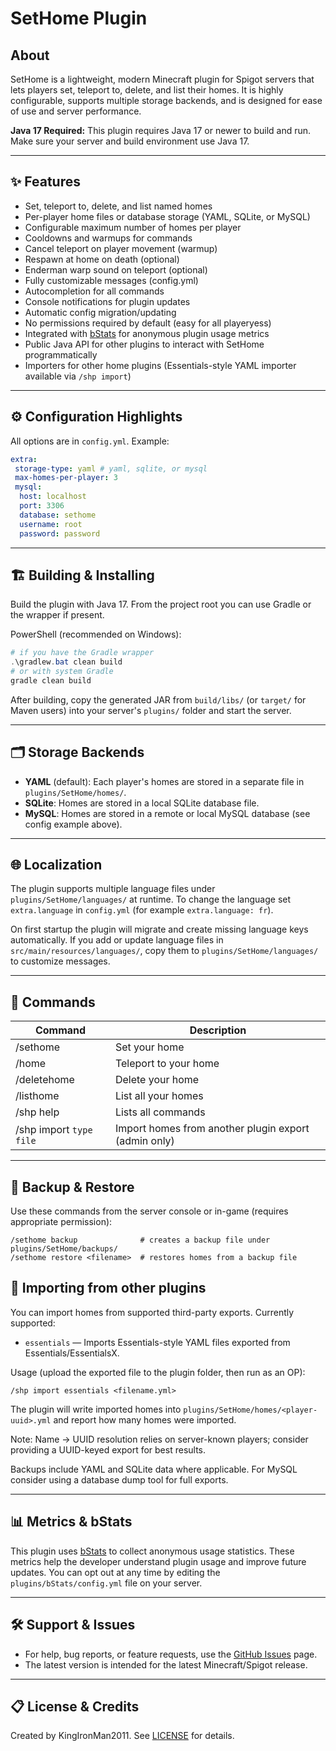 
# SetHome Plugin

## About

SetHome is a lightweight, modern Minecraft plugin for Spigot servers that lets players set, teleport to, delete, and list their homes. It is highly configurable, supports multiple storage backends, and is designed for ease of use and server performance.

**Java 17 Required:** This plugin requires Java 17 or newer to build and run. Make sure your server and build environment use Java 17.

---

## ✨ Features

- Set, teleport to, delete, and list named homes
- Per-player home files or database storage (YAML, SQLite, or MySQL)
- Configurable maximum number of homes per player
- Cooldowns and warmups for commands
- Cancel teleport on player movement (warmup)
- Respawn at home on death (optional)
- Enderman warp sound on teleport (optional)
- Fully customizable messages (config.yml)
- Autocompletion for all commands
- Console notifications for plugin updates
- Automatic config migration/updating
- No permissions required by default (easy for all playeryess)
- Integrated with [bStats](https://bstats.org/) for anonymous plugin usage metrics
- Public Java API for other plugins to interact with SetHome programmatically
- Importers for other home plugins (Essentials-style YAML importer available via `/shp import`)

---

## ⚙️ Configuration Highlights

All options are in `config.yml`. Example:

```yaml
extra:
 storage-type: yaml # yaml, sqlite, or mysql
 max-homes-per-player: 3
 mysql:
  host: localhost
  port: 3306
  database: sethome
  username: root
  password: password
```

---

## 🏗️ Building & Installing

Build the plugin with Java 17. From the project root you can use Gradle or the wrapper if present.

PowerShell (recommended on Windows):

```powershell
# if you have the Gradle wrapper
.\gradlew.bat clean build
# or with system Gradle
gradle clean build
```

After building, copy the generated JAR from `build/libs/` (or `target/` for Maven users) into your server's `plugins/` folder and start the server.

---

## 🗂️ Storage Backends

- **YAML** (default): Each player's homes are stored in a separate file in `plugins/SetHome/homes/`.
- **SQLite**: Homes are stored in a local SQLite database file.
- **MySQL**: Homes are stored in a remote or local MySQL database (see config example above).

---

## 🌐 Localization

The plugin supports multiple language files under `plugins/SetHome/languages/` at runtime. To change the language set `extra.language` in `config.yml` (for example `extra.language: fr`).

On first startup the plugin will migrate and create missing language keys automatically. If you add or update language files in `src/main/resources/languages/`, copy them to `plugins/SetHome/languages/` to customize messages.

---

## 📝 Commands

| Command      | Description                |
| ------------ | -------------------------- |
| /sethome     | Set your home              |
| /home        | Teleport to your home      |
| /deletehome  | Delete your home           |
| /listhome    | List all your homes        |
| /shp help    | Lists all commands         |
| /shp import `type` `file` | Import homes from another plugin export (admin only) |

---

## 💾 Backup & Restore

Use these commands from the server console or in-game (requires appropriate permission):

```text
/sethome backup              # creates a backup file under plugins/SetHome/backups/
/sethome restore <filename>  # restores homes from a backup file
```

## 🔁 Importing from other plugins

You can import homes from supported third-party exports. Currently supported:

- `essentials` — Imports Essentials-style YAML files exported from Essentials/EssentialsX.

Usage (upload the exported file to the plugin folder, then run as an OP):

```text
/shp import essentials <filename.yml>
```

The plugin will write imported homes into `plugins/SetHome/homes/<player-uuid>.yml` and report how many homes were imported.

Note: Name -> UUID resolution relies on server-known players; consider providing a UUID-keyed export for best results.

Backups include YAML and SQLite data where applicable. For MySQL consider using a database dump tool for full exports.

---

## 📊 Metrics & bStats

This plugin uses [bStats](https://bstats.org/) to collect anonymous usage statistics. These metrics help the developer understand plugin usage and improve future updates. You can opt out at any time by editing the `plugins/bStats/config.yml` file on your server.

---

## 🛠️ Support & Issues

- For help, bug reports, or feature requests, use the [GitHub Issues](https://github.com/KingIronMan2011/SetHomePlugin/issues) page.
- The latest version is intended for the latest Minecraft/Spigot release.

---

## 📋 License & Credits

Created by KingIronMan2011. See [LICENSE](/LICENSE.md) for details.
